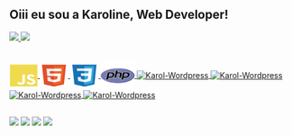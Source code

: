 ## Oiii eu sou a Karoline, Web Developer!

<div>
  <a href="https://github.com/Karoline-n">
  <img height="180em" src="https://github-readme-stats.vercel.app/api?username=Karoline-n&hide_title=false&hide_rank=false&show_icons=true&include_all_commits=true&count_private=true&disable_animations=false&theme=dracula&locale=en&hide_border=false&order=1"/>
    <img height="180em" src="https://github-readme-stats.vercel.app/api/top-langs?username=Karoline-n&locale=en&hide_title=false&layout=compact&card_width=320&langs_count=5&theme=dracula&hide_border=false&order=2"/>
</div><br>

<div style="display: inline_block"><br>
  <img align="center" alt="Karol-Js" height="40" width="50" src="https://raw.githubusercontent.com/devicons/devicon/master/icons/javascript/javascript-plain.svg">
  <img align="center" alt="Karol-HTML" height="40" width="50" src="https://raw.githubusercontent.com/devicons/devicon/master/icons/html5/html5-original.svg">
  <img align="center" alt="Karol-CSS" height="40" width="50" src="https://raw.githubusercontent.com/devicons/devicon/master/icons/css3/css3-original.svg">
  <img align="center" alt="Karol-PHP" height="50" width="60" src="https://raw.githubusercontent.com/devicons/devicon/master/icons/php/php-original.svg">
  <img align="center" alt="Karol-Wordpress" height="40" width="50" src="https://cdn.jsdelivr.net/gh/devicons/devicon@latest/icons/mysql/mysql-original.svg">
  <img align="center" alt="Karol-Wordpress" height="40" width="50" src="https://cdn.jsdelivr.net/gh/devicons/devicon@latest/icons/wordpress/wordpress-plain.svg">
  <img align="center" alt="Karol-Wordpress" height="40" width="50" src="https://cdn.jsdelivr.net/gh/devicons/devicon@latest/icons/figma/figma-original.svg">
  <img align="center" alt="Karol-Wordpress" height="40" width="50" src="https://cdn.jsdelivr.net/gh/devicons/devicon@latest/icons/canva/canva-original.svg">
</div>
  
  ##
 
<div> 
  <a href="" target="_blank"><img src="https://img.shields.io/badge/Discord-7289DA?style=for-the-badge&logo=discord&logoColor=white" target="_blank"></a>
  <a href="" target="_blank"><img src="https://img.shields.io/badge/Telegram-2CA5E0?style=for-the-badge&logo=telegram&logoColor=white" target="_blank"></a>
  <a href = ""><img src="https://img.shields.io/badge/-Gmail-%23333?style=for-the-badge&logo=gmail&logoColor=white" target="_blank"></a>
  <a href=""><img src="https://img.shields.io/badge/-LinkedIn-%230077B5?style=for-the-badge&logo=linkedin&logoColor=white" target="_blank"></a> 
  
</div>
